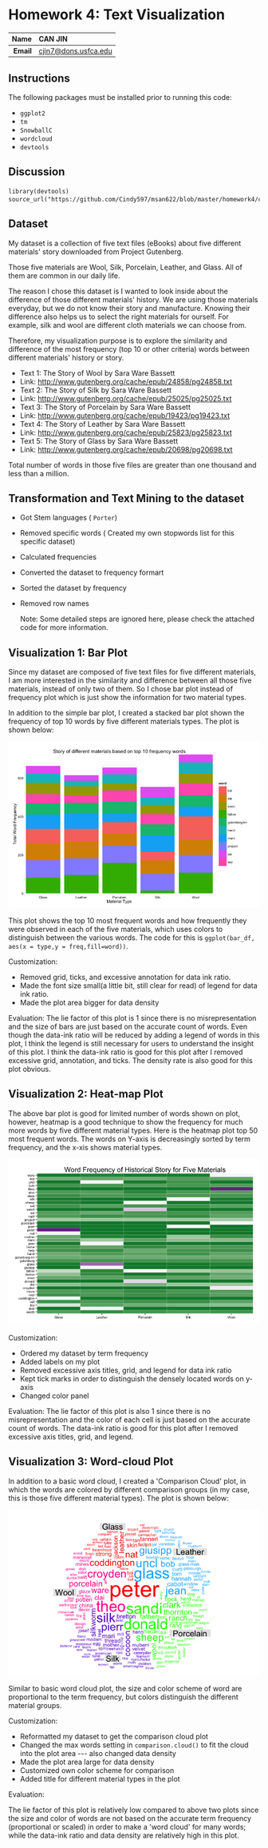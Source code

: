 Homework 4: Text Visualization
==============================

| **Name**  | CAN JIN |
|----------:|:-------------|
| **Email** | cjin7@dons.usfca.edu |

## Instructions ##

The following packages must be installed prior to running this code:
- `ggplot2`
- `tm`
- `SnowballC`
- `wordcloud` 
- `devtools`

## Discussion ##
```
library(devtools)
source_url("https://github.com/Cindy597/msan622/blob/master/homework4/cindy_hw4.r")
```


 
## Dataset 
 My dataset is a collection of five text files (eBooks) about five different materials' story downloaded from
 Project Gutenberg.
 
 Those five materials are Wool, Silk, Porcelain, Leather, and Glass. All of them are common in our daily life.
 
 The reason I chose this dataset is I wanted to look inside about the difference of those different materials' history.
 We are using those materials everyday, but we do not know their story and manufacture. 
 Knowing their difference also helps us to select the right materials for ourself. For example, silk and wool are different 
 cloth materials we can choose from.
 
 Therefore, my visualization purpose is to explore the similarity and  difference of the most frequency (top 10 or other criteria)
 words between different materials' history or story.
 
 * Text 1: The Story of Wool by Sara Ware Bassett
 * Link:   http://www.gutenberg.org/cache/epub/24858/pg24858.txt
 * Text 2: The Story of Silk by Sara Ware Bassett
 * Link:   http://www.gutenberg.org/cache/epub/25025/pg25025.txt
 * Text 3: The Story of Porcelain by Sara Ware Bassett
 * Link:   http://www.gutenberg.org/cache/epub/19423/pg19423.txt
 * Text 4: The Story of Leather by Sara Ware Bassett
 * Link:   http://www.gutenberg.org/cache/epub/25823/pg25823.txt
 * Text 5: The Story of Glass by Sara Ware Bassett
 * Link:   http://www.gutenberg.org/cache/epub/20698/pg20698.txt
 
 Total number of words in those five files are greater than one thousand and less than a million.
 
 
## Transformation and Text Mining to the dataset ##

* Got Stem languages ( `Porter`)
* Removed specific words ( Created my own stopwords list for this specific dataset)
* Calculated frequencies 
* Converted the dataset to frequency formart
* Sorted the dataset by frequency
* Removed row names 

    Note: Some detailed steps are ignored here, please check the attached code for more information.
    

## Visualization 1: Bar Plot ##

Since my dataset are composed of five text files for five different materials, I am more interested in the similarity and 
difference between all those five materials, instead of only two of them. So I chose bar plot instead of frequency plot which is 
just show the information for two material types. 

In addition to the simple bar plot, I created a stacked bar plot shown the frequency of top 10 words by five different materials 
types. The plot is shown below:

![IMAGE](bar_plot.png)

This plot shows the top 10 most frequent words and how frequently they were observed in each of the five materials, which uses 
colors to distinguish between the various words. The code for this is `ggplot(bar_df, aes(x = type,y = freq,fill=word))`.

Customization: 
* Removed grid, ticks, and excessive annotation for data ink ratio. 
* Made the font size small(a little bit, still clear for read) of legend for data ink ratio.
* Made the plot area bigger for data density 

Evaluation: The lie factor of this plot is 1 since there is no misrepresentation and the size of bars are just based on the 
accurate count of words. Even though the data-ink ratio will be reduced by adding a legend of words in this plot, I think the legend
is still necessary for users to understand the insight of this plot. I think the data-ink ratio is good for this plot after I removed 
excessive grid, annotation, and ticks. The density rate is also good for this plot obvious.



## Visualization 2: Heat-map Plot ##

The above bar plot is good for limited number of words shown on plot, however, heatmap is a good technique to show the frequency for much more
words by five different material types. Here is the heatmap plot top 50 most frequent words. The words on Y-axis is decreasingly sorted by 
term frequency, and the x-xis shows material types.

![IMAGE](heatmap.png)

Customization: 
* Ordered my dataset by term frequency
* Added labels on my plot
* Removed excessive axis titles, grid, and legend for data ink ratio
* Kept tick marks in order to distinguish the densely located words on y-axis
* Changed color panel


Evaluation:  The lie factor of this plot is also 1 since there is no misrepresentation and the color of each cell is just based on the 
accurate count of words. The data-ink ratio is good for this plot after I removed excessive axis titles, grid, and legend. 


## Visualization 3: Word-cloud Plot ##

In addition to a basic word cloud, I created a 'Comparison Cloud' plot, in which the words are colored by different comparison groups (in my case, this 
is those five different material types). The plot is shown below:

![IMAGE](wordcloud.png)

Similar to basic word cloud plot, the size and color scheme of word are proportional to the term frequency, but colors distinguish the different material groups.

Customization: 
* Reformatted my dataset to get the comparison cloud plot
* Changed the max words setting in `comparison.cloud()` to fit the cloud into the plot area --- also changed data density
* Made the plot area large for data density
* Customized own color scheme for comparison 
* Added title for different material types in the plot

Evaluation:

The lie factor of this plot is relatively low compared to above two plots since the size and color of words are not based on the 
accurate term frequency (proportional or scaled) in order to make a 'word cloud' for many words; while the data-ink ratio and data density are relatively high in this plot.



















 

 
 

 
 
 